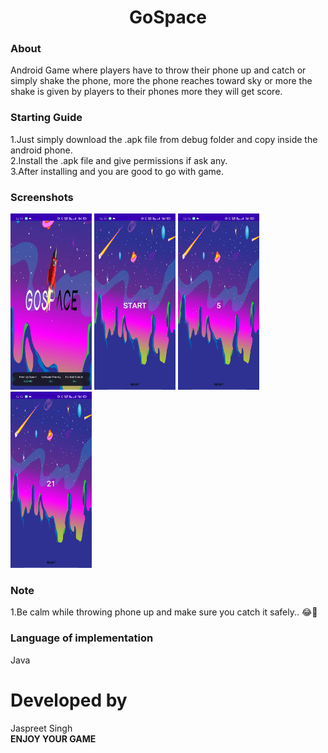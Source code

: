 <div align="center">
<h1 align="center"> GoSpace

 </h1>
</div>

<h3>About</h3>
Android Game where players have to throw their phone up and catch or simply shake the phone, more the phone reaches toward sky or more the shake is given by players to their phones more they will get score.


<h3>Starting Guide</h3>
1.Just simply download the .apk file from debug folder and copy inside the android phone.<br>
2.Install the .apk file and give permissions if ask any.<br>
3.After installing and you are good to go with game.

<h3>Screenshots</h3>
<div>
<img src="./screenshot/1.jpg" width=130/>
<img src="./screenshot/2.jpg" width=130/>
<img src="./screenshot/3.jpg" width=130/>
<img src="./screenshot/4.jpg" width=130/>
</div>

<h3>Note</h3>
<p>
1.Be calm while throwing phone up and make sure you catch it safely.. 😂🤞
</p>

<h3>Language of implementation</h3>
Java

# Developed by
 Jaspreet Singh
<br>
<b>ENJOY YOUR GAME</b>
